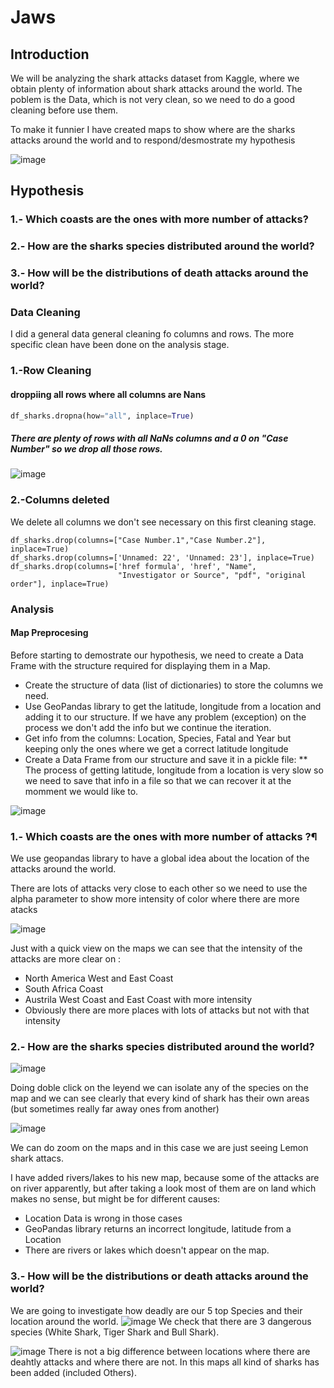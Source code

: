 # Jaws

## Introduction

We will be analyzing the shark attacks dataset from Kaggle, where we obtain plenty of information about shark attacks around the world.
The poblem is the Data, which is not very clean, so we need to do a good cleaning before use them.

To make it funnier I have created maps to show where are the sharks attacks around the world and to respond/desmostrate my hypothesis

![image](https://user-images.githubusercontent.com/82879300/130495531-2bddc7fe-486e-4e1a-bda1-254fd5149167.png)



## Hypothesis
### 1.- Which coasts are the ones with more number of attacks?
### 2.- How are the sharks species distributed around the world?
### 3.- How will be the distributions of death attacks around the world?

### Data Cleaning
 I did a general data general cleaning fo columns and rows. The more specific clean have been done on the analysis stage.
### 1.-Row Cleaning

#### droppiing all rows where all columns are Nans
```` python 
df_sharks.dropna(how="all", inplace=True)
````

##### There are plenty of rows with all NaNs columns and a 0 on "Case Number" so we drop all those rows.
![image](https://user-images.githubusercontent.com/82879300/130502557-374a01e1-675a-4329-af16-8bd4b9964e9b.png)


### 2.-Columns deleted
We delete all columns we don't see necessary on this first cleaning stage.
````
df_sharks.drop(columns=["Case Number.1","Case Number.2"], inplace=True)
df_sharks.drop(columns=['Unnamed: 22', 'Unnamed: 23'], inplace=True)
df_sharks.drop(columns=['href formula', 'href', "Name", 
                        "Investigator or Source", "pdf", "original order"], inplace=True)
````

### Analysis
  
#### Map Preprocesing
Before starting to demostrate our hypothesis, we need to create a Data Frame with the structure required for displaying them in a Map.

* Create the structure of data (list of dictionaries) to store the columns we need.
* Use GeoPandas library to get the latitude, longitude from a location and adding it to our structure. If we have any problem (exception) on the process we don't add the info but we continue the iteration.
* Get info from the columns: Location, Species, Fatal and Year but keeping only the ones where we get a correct latitude longitude
* Create a Data Frame from our structure and save it in a pickle file:
  ** The process of getting latitude, longitude from a location is very slow so we need to save that info in a file so that we can recover it at the momment we would like to.

![image](https://user-images.githubusercontent.com/82879300/130497334-4c53ec22-657a-4428-8da5-5496f81426f9.png)



### 1.- Which coasts are the ones with more number of attacks ?¶
We use geopandas library to have a global idea about the location of the attacks around the world.

There are lots of attacks very close to each other so we need to use the alpha parameter to show more intensity of color where there are more atacks

![image](https://user-images.githubusercontent.com/82879300/130497642-588bab0a-6143-4cb7-aaaf-30ed65e2afe5.png)


Just with a quick view on the maps we can see that the intensity of the attacks are more clear on :

* North America West and East Coast
* South Africa Coast
* Austrila West Coast and East Coast with more intensity
* Obviously there are more places with lots of attacks but not with that intensity

### 2.- How are the sharks species distributed around the world?

![image](https://user-images.githubusercontent.com/82879300/130499661-a765e5b0-3187-47b7-a97f-3acb5a94ff7d.png)

Doing doble click on the leyend we can isolate any of the species on the map and we can see clearly that every kind of shark has their own areas (but sometimes really far away ones from another)

![image](https://user-images.githubusercontent.com/82879300/130499959-2a27dcb6-7423-433c-b3c3-ef9b46f3ecc3.png)

We can do zoom on the maps and in this case we are just seeing Lemon shark attacs. 

I have added rivers/lakes to his new map, because some of the attacks are on river apparently, but after taking a look most of them are on land which makes no sense, but might be for different causes:

* Location Data is wrong in those cases
* GeoPandas library returns an incorrect longitude, latitude from a Location
* There are rivers or lakes which doesn't appear on the map.

### 3.- How will be the distributions or death attacks around the world?

We are going to investigate how deadly are our 5 top Species and their location around the world.
![image](https://user-images.githubusercontent.com/82879300/130501287-a868c29e-4527-4540-91f5-4e4bf278fc9b.png)
We check that there are 3 dangerous species (White Shark, Tiger Shark and Bull Shark).


![image](https://user-images.githubusercontent.com/82879300/130501451-8edfa2f9-af14-45ea-ba27-8d1d1b1224c9.png)
There is not a big difference between locations where there are deahtly attacks and where there are not. In this maps all kind of sharks has been added (included Others).


